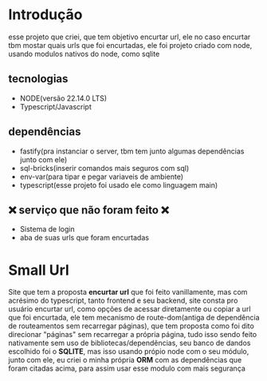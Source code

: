 # Introdução
esse projeto que criei, que tem objetivo encurtar url, ele no caso encurtar tbm mostar quais urls que foi encurtadas, ele foi projeto criado com node, usando modulos nativos do node, como sqlite

## tecnologias
* NODE(versão 22.14.0 LTS)
* Typescript/Javascript

## dependências
* fastify(pra instanciar o server, tbm tem junto algumas dependências junto com ele)
* sql-bricks(inserir comandos mais seguros com sql)
* env-var(para tipar e pegar variaveis de ambiente)
* typescript(esse projeto foi usado ele como linguagem main)

## ❌ serviço que não foram feito ❌
* Sistema de login
* aba de suas urls que foram encurtadas

# Small Url

Site que tem a proposta <strong>encurtar url</strong>  que foi feito vanillamente, mas com acrésimo do typescript, tanto frontend e seu backend, site consta pro usuário encurtar url, como opções de acessar diretamente ou copiar a url que foi encurtada, ele tem mecanismo de route-dom(antiga de dependência de routeamentos sem recarregar páginas), que tem proposta como foi dito direcionar "páginas" sem recarregar a própria página, tudo isso sendo feito nativamente sem uso de bibliotecas/dependências, seu banco de dandos escolhido foi o <strong>SQLITE</strong>, mas isso usando própio node com o seu módulo, junto com ele, eu criei o minha própria <strong>ORM</strong> com as dependências que foram citadas acima, para assim usar esse modulo com mais segurança


